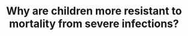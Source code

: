 ---
title: "Why are children more resistant to mortality from severe infections?"
image: "images/writing/post-24.jpg"
link: "https://www.embopress.org/doi/full/10.15252/msb.20177998"
categories: ['Academic', 'Infectious Disease']
draft: false
---